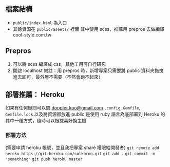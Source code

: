 ## 檔案結構
- `public/index.html` 為入口
- 其餘資源在 `public/aseets/` 裡面
其中使用 scss，推薦用 prepros 去做編譯
cool-style.com.tw

## Prepros 
1. 可以將 scss 編譯成 css，其他工用可自行研究
2. 開啟 localhost
備註：用 prepros 時，新增專案只需要將 public 資料夾拖曳進去即可，最外層不需要（不然會跑不起來）

## 部署推薦： Heroku
如果有任何疑問可以問 doppler.kuo@gmail.com
`.config`, `Gemfile`, `Gemfile.lock` 以及將資源都放進 public 是使用 ruby 語言為底部署到 Heroku 的其中一種方式，隨時可以根據喜好換主機

### 部署方法
(需要申請 heroku 帳號，並且我把專案 share 權限給開發者)
`git remote add heroku https://git.heroku.com/solkhron.git`
`git add .`
`git commit -m "something"`
`git push heroku master`